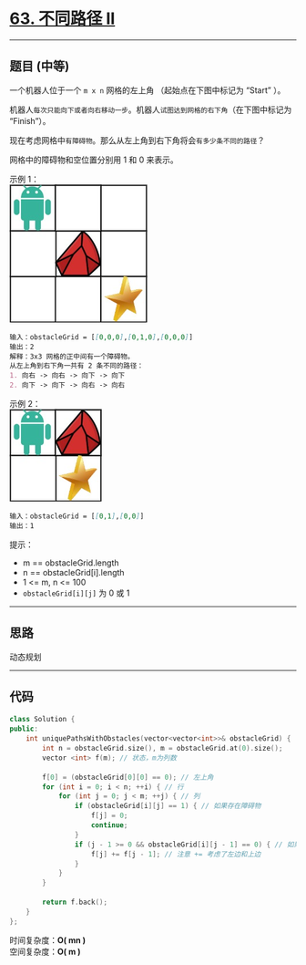 # [63. 不同路径 II](https://leetcode.cn/problems/unique-paths-ii/)

---

## 题目 (中等)

一个机器人位于一个 `m x n` 网格的左上角 （起始点在下图中标记为 “Start” ）。

机器人`每次只能向下或者向右移动一步`。机器人`试图达到网格的右下角`（在下图中标记为 “Finish”）。

现在考虑网格中`有障碍物`。那么从左上角到右下角将会`有多少条不同的路径`？

网格中的障碍物和空位置分别用 1 和 0 来表示。

示例 1：  
![Alt text](https://github.com/yang-yang-o-o/CodingNotes/blob/main/Coding/asset/63_1.png)  

```markdown
输入：obstacleGrid = [[0,0,0],[0,1,0],[0,0,0]]
输出：2
解释：3x3 网格的正中间有一个障碍物。
从左上角到右下角一共有 2 条不同的路径：
1. 向右 -> 向右 -> 向下 -> 向下
2. 向下 -> 向下 -> 向右 -> 向右
```

示例 2：  
![Alt text](https://github.com/yang-yang-o-o/CodingNotes/blob/main/Coding/asset/63_2.png)  

```markdown
输入：obstacleGrid = [[0,1],[0,0]]
输出：1
```

提示：  

- m == obstacleGrid.length
- n == obstacleGrid[i].length
- 1 <= m, n <= 100
- `obstacleGrid[i][j]` 为 0 或 1

---

## 思路

动态规划

---

## 代码

```C++
class Solution {
public:
    int uniquePathsWithObstacles(vector<vector<int>>& obstacleGrid) {
        int n = obstacleGrid.size(), m = obstacleGrid.at(0).size();
        vector <int> f(m); // 状态，m为列数

        f[0] = (obstacleGrid[0][0] == 0); // 左上角
        for (int i = 0; i < n; ++i) { // 行
            for (int j = 0; j < m; ++j) { // 列
                if (obstacleGrid[i][j] == 1) { // 如果存在障碍物
                    f[j] = 0;
                    continue;
                }
                if (j - 1 >= 0 && obstacleGrid[i][j - 1] == 0) { // 如果左边不存在障碍物，左边必然可以到达
                    f[j] += f[j - 1]; // 注意 += 考虑了左边和上边
                }
            }
        }

        return f.back();
    }
};
```

时间复杂度：**O( mn )**  
空间复杂度：**O( m )**
